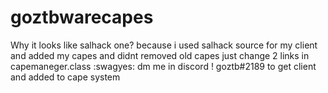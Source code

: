 # goztbwarecapes 
Why it looks like salhack one?
because i used salhack source for my client  and added my capes and didnt removed old capes
just change 2 links in capemaneger.class :swagyes:
dm me in discord ! goztb#2189 to get client and added to cape system
